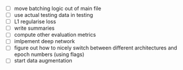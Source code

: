 - [ ] move batching logic out of main file
- [ ] use actual testing data in testing
- [ ] L1 regularise loss
- [ ] write summaries
- [ ] compute other evaluation metrics
- [ ] imlpement deep network
- [ ] figure out how to nicely switch between different architectures and epoch numbers (using flags)
- [ ] start data augmentation
